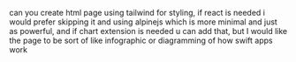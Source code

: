 can  you create html page using tailwind for styling, if react is needed i would prefer skipping it and using alpinejs which is more minimal and just as powerful, and if chart extension is needed u can add that, but I would like the page to be sort of like infographic or diagramming of how swift apps work
